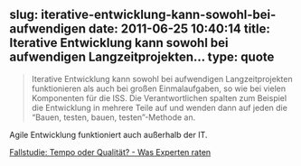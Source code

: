 slug: iterative-entwicklung-kann-sowohl-bei-aufwendigen
date: 2011-06-25 10:40:14
title: Iterative Entwicklung kann sowohl bei aufwendigen Langzeitprojekten...
type: quote
---

> Iterative Entwicklung kann sowohl bei aufwendigen Langzeitprojekten funktionieren als auch bei großen Einmalaufgaben, so wie bei vielen Komponenten für die ISS. Die Verantwortlichen spalten zum Beispiel die Entwicklung in mehrere Teile auf und wenden dann auf jeden die “Bauen, testen, bauen, testen”-Methode an.

Agile Entwicklung funktioniert auch außerhalb der IT.

 [Fallstudie: Tempo oder Qualität? - Was Experten raten](http://www.harvardbusinessmanager.de/heft/artikel/a-762747.html)
